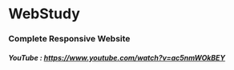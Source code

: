# WebStudy

### Complete Responsive Website
##### YouTube : https://www.youtube.com/watch?v=ac5nmWOkBEY
